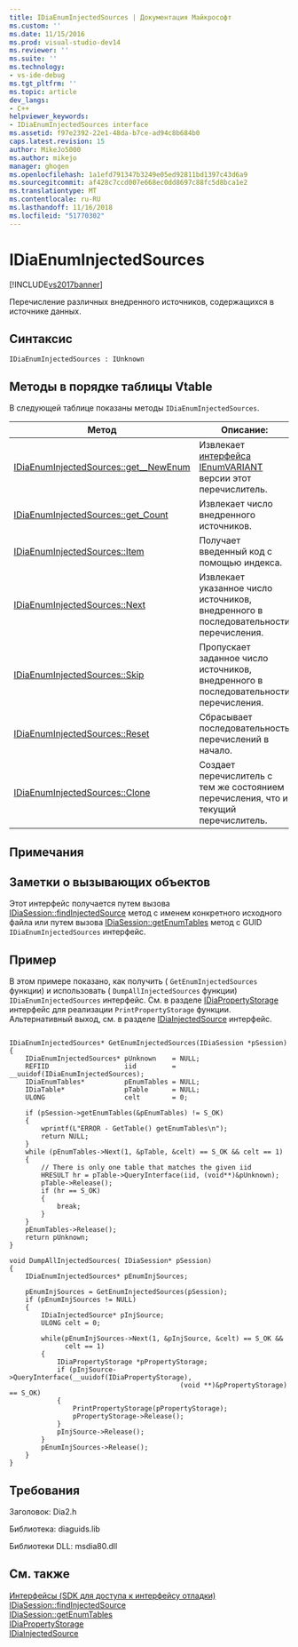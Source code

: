 ```yaml
---
title: IDiaEnumInjectedSources | Документация Майкрософт
ms.custom: ''
ms.date: 11/15/2016
ms.prod: visual-studio-dev14
ms.reviewer: ''
ms.suite: ''
ms.technology:
- vs-ide-debug
ms.tgt_pltfrm: ''
ms.topic: article
dev_langs:
- C++
helpviewer_keywords:
- IDiaEnumInjectedSources interface
ms.assetid: f97e2392-22e1-48da-b7ce-ad94c8b684b0
caps.latest.revision: 15
author: MikeJo5000
ms.author: mikejo
manager: ghogen
ms.openlocfilehash: 1a1efd791347b3249e05ed92811bd1397c43d6a9
ms.sourcegitcommit: af428c7ccd007e668ec0dd8697c88fc5d8bca1e2
ms.translationtype: MT
ms.contentlocale: ru-RU
ms.lasthandoff: 11/16/2018
ms.locfileid: "51770302"
---
```

# <a name="idiaenuminjectedsources"></a>IDiaEnumInjectedSources
[!INCLUDE[vs2017banner](../../includes/vs2017banner.md)]

Перечисление различных внедренного источников, содержащихся в источнике данных.  
  
## <a name="syntax"></a>Синтаксис  
  
```  
IDiaEnumInjectedSources : IUnknown  
```  
  
## <a name="methods-in-vtable-order"></a>Методы в порядке таблицы Vtable  
 В следующей таблице показаны методы `IDiaEnumInjectedSources`.  
  
|Метод|Описание:|  
|------------|-----------------|  
|[IDiaEnumInjectedSources::get__NewEnum](../../debugger/debug-interface-access/idiaenuminjectedsources-get-newenum.md)|Извлекает [интерфейса IEnumVARIANT](http://msdn.microsoft.com/en-us/139e3c93-faef-4003-9079-e0e94494db3e) версии этот перечислитель.|  
|[IDiaEnumInjectedSources::get_Count](../../debugger/debug-interface-access/idiaenuminjectedsources-get-count.md)|Извлекает число внедренного источников.|  
|[IDiaEnumInjectedSources::Item](../../debugger/debug-interface-access/idiaenuminjectedsources-item.md)|Получает введенный код с помощью индекса.|  
|[IDiaEnumInjectedSources::Next](../../debugger/debug-interface-access/idiaenuminjectedsources-next.md)|Извлекает указанное число источников, внедренного в последовательности перечисления.|  
|[IDiaEnumInjectedSources::Skip](../../debugger/debug-interface-access/idiaenuminjectedsources-skip.md)|Пропускает заданное число источников, внедренного в последовательности перечисления.|  
|[IDiaEnumInjectedSources::Reset](../../debugger/debug-interface-access/idiaenuminjectedsources-reset.md)|Сбрасывает последовательность перечислений в начало.|  
|[IDiaEnumInjectedSources::Clone](../../debugger/debug-interface-access/idiaenuminjectedsources-clone.md)|Создает перечислитель с тем же состоянием перечисления, что и текущий перечислитель.|  
  
## <a name="remarks"></a>Примечания  
  
## <a name="notes-for-callers"></a>Заметки о вызывающих объектов  
 Этот интерфейс получается путем вызова [IDiaSession::findInjectedSource](../../debugger/debug-interface-access/idiasession-findinjectedsource.md) метод с именем конкретного исходного файла или путем вызова [IDiaSession::getEnumTables](../../debugger/debug-interface-access/idiasession-getenumtables.md) метод с GUID `IDiaEnumInjectedSources` интерфейс.  
  
## <a name="example"></a>Пример  
 В этом примере показано, как получить ( `GetEnumInjectedSources` функции) и использовать ( `DumpAllInjectedSources` функции) `IDiaEnumInjectedSources` интерфейс. См. в разделе [IDiaPropertyStorage](../../debugger/debug-interface-access/idiapropertystorage.md) интерфейс для реализации `PrintPropertyStorage` функции. Альтернативный выход, см. в разделе [IDiaInjectedSource](../../debugger/debug-interface-access/idiainjectedsource.md) интерфейс.  
  
```cpp#  
  
IDiaEnumInjectedSources* GetEnumInjectedSources(IDiaSession *pSession)  
{  
    IDiaEnumInjectedSources* pUnknown    = NULL;  
    REFIID                   iid         = __uuidof(IDiaEnumInjectedSources);  
    IDiaEnumTables*          pEnumTables = NULL;  
    IDiaTable*               pTable      = NULL;  
    ULONG                    celt        = 0;  
  
    if (pSession->getEnumTables(&pEnumTables) != S_OK)  
    {  
        wprintf(L"ERROR - GetTable() getEnumTables\n");  
        return NULL;  
    }  
    while (pEnumTables->Next(1, &pTable, &celt) == S_OK && celt == 1)  
    {  
        // There is only one table that matches the given iid  
        HRESULT hr = pTable->QueryInterface(iid, (void**)&pUnknown);  
        pTable->Release();  
        if (hr == S_OK)  
        {  
            break;  
        }  
    }  
    pEnumTables->Release();  
    return pUnknown;  
}  
  
void DumpAllInjectedSources( IDiaSession* pSession)  
{  
    IDiaEnumInjectedSources* pEnumInjSources;  
  
    pEnumInjSources = GetEnumInjectedSources(pSession);  
    if (pEnumInjSources != NULL)  
    {  
        IDiaInjectedSource* pInjSource;  
        ULONG celt = 0;  
  
        while(pEnumInjSources->Next(1, &pInjSource, &celt) == S_OK &&  
              celt == 1)  
        {  
            IDiaPropertyStorage *pPropertyStorage;  
            if (pInjSource->QueryInterface(__uuidof(IDiaPropertyStorage),  
                                           (void **)&pPropertyStorage) == S_OK)  
            {  
                PrintPropertyStorage(pPropertyStorage);  
                pPropertyStorage->Release();  
            }  
            pInjSource->Release();  
        }  
        pEnumInjSources->Release();  
    }  
}  
```  
  
## <a name="requirements"></a>Требования  
 Заголовок: Dia2.h  
  
 Библиотека: diaguids.lib  
  
 Библиотеки DLL: msdia80.dll  
  
## <a name="see-also"></a>См. также  
 [Интерфейсы (SDK для доступа к интерфейсу отладки)](../../debugger/debug-interface-access/interfaces-debug-interface-access-sdk.md)   
 [IDiaSession::findInjectedSource](../../debugger/debug-interface-access/idiasession-findinjectedsource.md)   
 [IDiaSession::getEnumTables](../../debugger/debug-interface-access/idiasession-getenumtables.md)   
 [IDiaPropertyStorage](../../debugger/debug-interface-access/idiapropertystorage.md)   
 [IDiaInjectedSource](../../debugger/debug-interface-access/idiainjectedsource.md)



